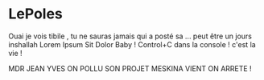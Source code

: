 # LePoles
Ouai je vois tibile , tu ne sauras jamais qui a posté sa ... peut être un jours inshallah 
Lorem Ipsum Sit Dolor Baby !
Control+C dans la console !  c'est la vie !

MDR JEAN YVES ON POLLU SON PROJET MESKINA VIENT ON ARRETE !

